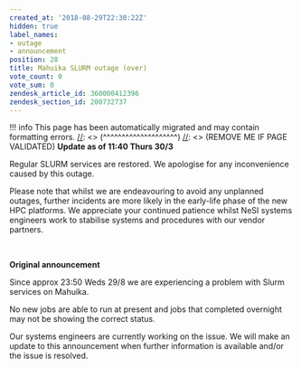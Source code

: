 ```yaml
---
created_at: '2018-08-29T22:30:22Z'
hidden: true
label_names:
- outage
- announcement
position: 28
title: Mahuika SLURM outage (over)
vote_count: 0
vote_sum: 0
zendesk_article_id: 360000412396
zendesk_section_id: 200732737
---
```



[//]: <> (REMOVE ME IF PAGE VALIDATED)
[//]: <> (vvvvvvvvvvvvvvvvvvvv)
!!! info
    This page has been automatically migrated and may contain formatting errors.
[//]: <> (^^^^^^^^^^^^^^^^^^^^)
[//]: <> (REMOVE ME IF PAGE VALIDATED)
**Update as of 11:40 Thurs 30/3**

Regular SLURM services are restored. We apologise for any inconvenience
caused by this outage.

Please note that whilst we are endeavouring to avoid any unplanned
outages, further incidents are more likely in the early-life phase of
the new HPC platforms. We appreciate your continued patience whilst NeSI
systems engineers work to stabilise systems and procedures with our
vendor partners.

 

**Original announcement**

Since approx 23:50 Weds 29/8 we are experiencing a problem with Slurm
services on Mahuika.

No new jobs are able to run at present and jobs that completed overnight
may not be showing the correct status.

Our systems engineers are currently working on the issue. We will make
an update to this announcement when further information is available
and/or the issue is resolved.
